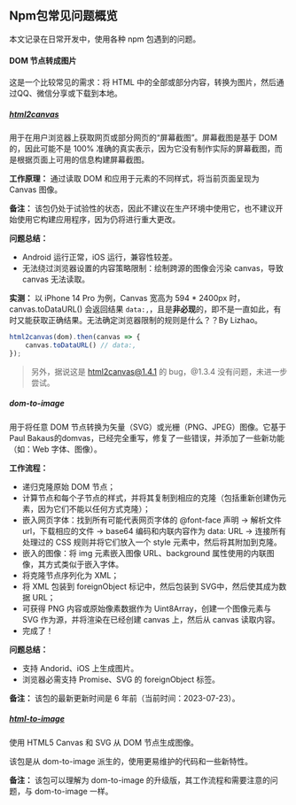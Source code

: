 ## Npm包常见问题概览

本文记录在日常开发中，使用各种 npm 包遇到的问题。

#### DOM 节点转成图片

这是一个比较常见的需求：将 HTML 中的全部或部分内容，转换为图片，然后通过QQ、微信分享或下载到本地。

##### [html2canvas](https://www.npmjs.com/package/html2canvas)

用于在用户浏览器上获取网页或部分网页的“屏幕截图”。屏幕截图是基于 DOM 的，因此可能不是 100% 准确的真实表示，因为它没有制作实际的屏幕截图，而是根据页面上可用的信息构建屏幕截图。

**工作原理：** 通过读取 DOM 和应用于元素的不同样式，将当前页面呈现为 Canvas 图像。

**备注：** 该包仍处于试验性的状态，因此不建议在生产环境中使用它，也不建议开始使用它构建应用程序，因为仍将进行重大更改。

**问题总结：** 

* Android 运行正常，iOS 运行，兼容性较差。
* 无法绕过浏览器设置的内容策略限制：绘制跨源的图像会污染 canvas，导致 canvas 无法读取。

**实测：** 以 iPhone 14 Pro 为例，Canvas 宽高为 594 * 2400px 时，canvas.toDataURL() 会返回结果 `data:,`，且是**非必现**的，即不是一直如此，有时又能获取正确结果。无法确定浏览器限制的规则是什么？？By Lizhao。

```javascript
html2canvas(dom).then(canvas => {
	canvas.toDataURL() // data:,
});
```

> 另外，据说这是 html2canvas@1.4.1 的 bug，@1.3.4 没有问题，未进一步尝试。

##### dom-to-image

用于将任意 DOM 节点转换为矢量（SVG）或光栅（PNG、JPEG）图像。它基于Paul Bakaus的domvas，已经完全重写，修复了一些错误，并添加了一些新功能（如：Web 字体、图像）。

**工作流程：**

* 递归克隆原始 DOM 节点；
* 计算节点和每个子节点的样式，并将其复制到相应的克隆（包括重新创建伪元素，因为它们不能以任何方式克隆）；
* 嵌入网页字体：找到所有可能代表网页字体的 @font-face 声明 -> 解析文件url，下载相应的文件 -> base64 编码和内联内容作为 data: URL -> 连接所有处理过的 CSS 规则并将它们放入一个 style 元素中，然后将其附加到克隆。
* 嵌入的图像：将 img 元素嵌入图像 URL、background 属性使用的内联图像，其方式类似于嵌入字体。
* 将克隆节点序列化为 XML；
* 将 XML 包装到 foreignObject 标记中，然后包装到 SVG中，然后使其成为数据 URL；
* 可获得 PNG 内容或原始像素数据作为 Uint8Array，创建一个图像元素与 SVG 作为源，并将渲染在已经创建 canvas 上，然后从 canvas 读取内容。
* 完成了！

**问题总结：** 

* 支持 Andorid、iOS 上生成图片。
* 浏览器必需支持 Promise、SVG 的 foreignObject 标签。

**备注：** 该包的最新更新时间是 6 年前（当前时间：2023-07-23）。

##### [html-to-image](https://www.npmjs.com/package/html-to-image)

使用 HTML5 Canvas 和 SVG 从 DOM 节点生成图像。

该包是从 dom-to-image 派生的，使用更易维护的代码和一些新特性。

**备注：** 该包可以理解为 dom-to-image 的升级版，其工作流程和需要注意的问题，与 dom-to-image 一样。